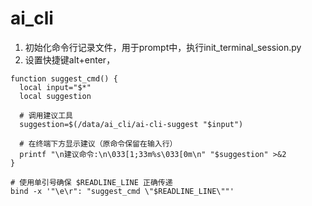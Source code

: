 # ai_cli
1. 初始化命令行记录文件，用于prompt中，执行init_terminal_session.py 
2. 设置快捷键alt+enter，
```shell
function suggest_cmd() {
  local input="$*"
  local suggestion

  # 调用建议工具
  suggestion=$(/data/ai_cli/ai-cli-suggest "$input")

  # 在终端下方显示建议（原命令保留在输入行）
  printf "\n建议命令:\n\033[1;33m%s\033[0m\n" "$suggestion" >&2
}

# 使用单引号确保 $READLINE_LINE 正确传递
bind -x '"\e\r": "suggest_cmd \"$READLINE_LINE\""'

```